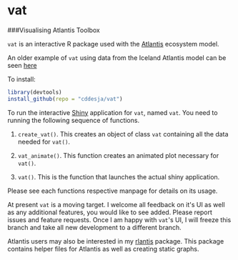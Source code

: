 # vat
###Visualising Atlantis Toolbox 

`vat` is an interactive R package used with the [Atlantis](http://atlantis.cmar.csiro.au/) ecosystem model. 

An older example of `vat` using data from the Iceland Atlantis model can be seen [here](http://tga-ux109.rhi.hi.is:3838/atlantis_viz/)

To install: 

```R
library(devtools)
install_github(repo = "cddesja/vat")
```

To run the interactive [Shiny](http://shiny.rstudio.com/) application for `vat`, named `vat`. You need to running the following sequence of functions.

1. `create_vat()`. This creates an object of class `vat` containing all the data needed for `vat()`.

2. `vat_animate()`. This function creates an animated plot necessary for `vat()`.

3. `vat()`. This is the function that launches the actual shiny application.

Please see each functions respective manpage for details on its usage. 

At present `vat` is a moving target. I welcome all feedback on it's UI as well as any additional features, you would like to see added. Please report issues and feature requests. Once I am happy with `vat`'s UI, I will freeze this branch and take all new development to a different branch. 

Atlantis users may also be interested in my [rlantis](http://github.com/cddesja/rlantis) package. This package contains helper files for Atlantis as well as creating static graphs.
